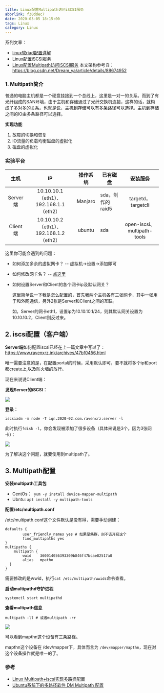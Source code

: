 ```yaml
---
title: Linux配置Multipath访问iSCSI服务
abbrlink: f30ddec7
date: 2020-03-05 18:15:00
tags: Linux
category: Linux
---
```


系列文章：

- [linux软riad配置详解](https://www.ravenxrz.ink/archives/b85e04d0.html)
- [Linux配置iSCSI服务](https://www.ravenxrz.ink/archives/47bf0456.html)
- [Linux配置Multipath访问iSCSI服务](https://www.ravenxrz.ink/archives/f30ddec7.html)
本文架构参考自：https://blog.csdn.net/Dream_ya/article/details/88674952

### 1. Multipath简介

普通的电脑主机都是一个硬盘挂接到一个总线上，这里是一对一的关系。而到了有光纤组成的SAN环境，由于主机和存储通过了光纤交换机连接，这样的话，就构成了多对多的关系。也就是说，主机到存储可以有多条路径可以选择。主机到存储之间的IO由多条路径可以选择。

**实现功能**

1. 故障的切换和恢复
2. IO流量的负载均衡磁盘的虚拟化
3. 磁盘的虚拟化

<!--more -->

### 实验平台

|   主机   |                   IP                    | 操作系统 | 已有磁盘         |          安装服务           |
| :------: | :-------------------------------------: | :------: | ---------------- | :-------------------------: |
| Server端 | 10.10.10.1（eth1）、192.168.1.1（eth2） | Manjaro  | sda，制作的raid5 |     targetd，targetcli      |
| Client端 | 10.10.10.2（eth1）、192.168.1.2（eth2） |  ubuntu  | sda              | open-iscsi、multipath-tools |

这里你可能会遇到的问题：

- 如何添加多余的虚拟网卡？ -- 虚拟机->设置->添加即可

- 如何修改网卡名？ -- [点这里](<https://www.ravenxrz.ink/archives/e7c30e88.html>)

- 如何设置Server和Client的各个网卡ip及默认网关？

  这里简单说一下我是怎么配置的，首先我两个主机各有三张网卡，其中一张用于和外网通信，另外2张是Server和Client之间的互联。

  如，Server的网卡eth1，设置ip为10.10.10.1/24，则其默认网关设置为10.10.10.2，Client则反过来。

## 2. iscsi配置（客户端）

**Server端**如何配置iscsi已经在上一篇文章中写过了：https://www.ravenxrz.ink/archives/47bf0456.html

唯一需要注意的是，在配置portal的时候，采用默认即可，要不就将多个ip和port都create上,以及防火墙的放行。

现在来说说Client端：

**发现Server的iSCSI：**

![](https://pic.downk.cc/item/5e60d4f898271cb2b8a9aef1.jpg)

**登录：**

```
iscsiadm -m node -T iqn.2020-02.com.ravenxrz:server -l 
```

此时执行`fdisk -l`，你会发现被添加了很多设备（具体来说是3个，因为3张网卡）：

![](https://pic.downk.cc/item/5e60d5c198271cb2b8aa1e8a.jpg)

为了解决这个问题，就要使用到multipath了。

## 3. Multipath配置

**安装multipath工具包**

- CentOs：` yum -y install device-mapper-multipath`
- Ubntu: `apt install -y multipath-tools` 

**配置/etc/multipath.conf**

/etc/multipath.conf这个文件默认是没有得，需要手动创建：

```
defaults {
        user_friendly_names yes	# 如果是集群，则不该开启这个
        find_multipaths yes
}
multipaths {
    multipath {
        wwid    360014056393309b846f47bcae82517a0
        alias   mpatho
  }
}
```

需要修改的是wwid，执行`cat /etc/multipath/wwids`命令查看。

**启动multipathd守护进程**

`systemctl start multipathd`

**查看multipath信息**

```shell
multipath -ll # 或者multipath -rr
```

![](https://pic.downk.cc/item/5e60db6a98271cb2b8adae36.jpg)

可以看到mapthn这个设备有三条路径。

mapthn这个设备在 /dev/mapper下，具体而言为 `/dev/mapper/mapthn`，现在对这个设备操作就是唯一的了。

### 参考

- [Linux Multipath+iscsi实现多路径配置](https://blog.csdn.net/Dream_ya/article/details/88674952)
- [Ubuntu系统下的多路径软件 DM Multipath 配置](https://www.cnblogs.com/pipci/p/9247858.html)